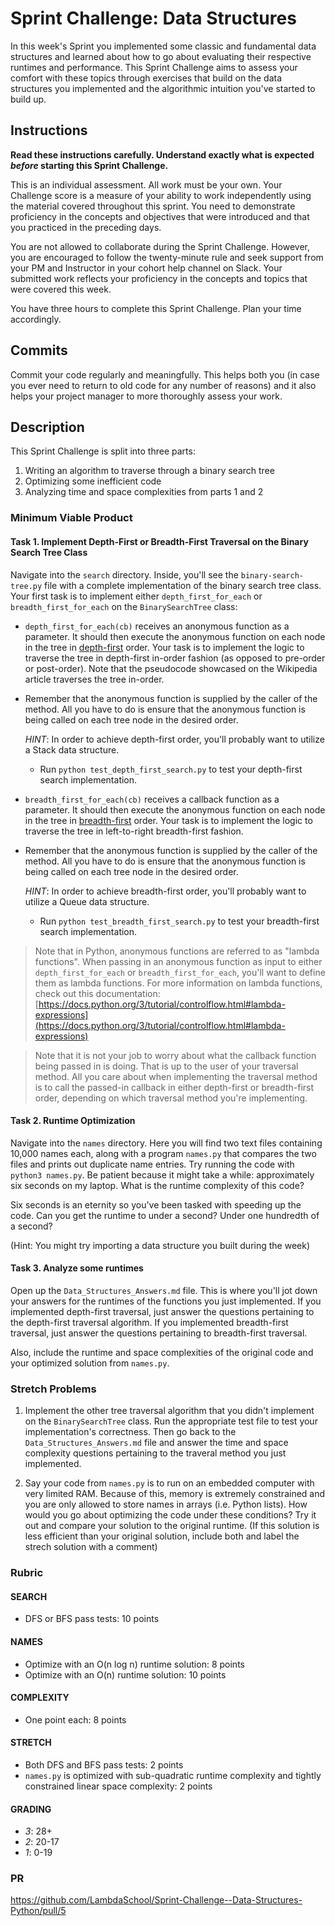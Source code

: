 # Sprint Challenge: Data Structures

In this week's Sprint you implemented some classic and fundamental data structures and learned about how to go about evaluating their respective runtimes and performance. This Sprint Challenge aims to assess your comfort with these topics through exercises that build on the data structures you implemented and the algorithmic intuition you've started to build up.

## Instructions

**Read these instructions carefully. Understand exactly what is expected _before_ starting this Sprint Challenge.**

This is an individual assessment. All work must be your own. Your Challenge score is a measure of your ability to work independently using the material covered throughout this sprint. You need to demonstrate proficiency in the concepts and objectives that were introduced and that you practiced in the preceding days.

You are not allowed to collaborate during the Sprint Challenge. However, you are encouraged to follow the twenty-minute rule and seek support from your PM and Instructor in your cohort help channel on Slack. Your submitted work reflects your proficiency in the concepts and topics that were covered this week.

You have three hours to complete this Sprint Challenge. Plan your time accordingly.

## Commits

Commit your code regularly and meaningfully. This helps both you (in case you ever need to return to old code for any number of reasons) and it also helps your project manager to more thoroughly assess your work.

## Description

This Sprint Challenge is split into three parts:

1. Writing an algorithm to traverse through a binary search tree
2. Optimizing some inefficient code
3. Analyzing time and space complexities from parts 1 and 2

### Minimum Viable Product


#### Task 1. Implement Depth-First or Breadth-First Traversal on the Binary Search Tree Class 

Navigate into the `search` directory. Inside, you'll see the `binary-search-tree.py` file with a complete implementation of the binary search tree class. Your first task is to implement either `depth_first_for_each` or `breadth_first_for_each` on the `BinarySearchTree` class:

   * `depth_first_for_each(cb)` receives an anonymous function as a parameter. It should then execute the anonymous function on each node in the tree in [depth-first](https://en.wikipedia.org/wiki/Depth-first_search) order. Your task is to implement the logic to traverse the tree in depth-first in-order fashion (as opposed to pre-order or post-order). Note that the pseudocode showcased on the Wikipedia article traverses the tree in-order. 

   * Remember that the anonymous function is supplied by the caller of the method. All you have to do is ensure that the anonymous function is being called on each tree node in the desired order.
   
     _HINT_: In order to achieve depth-first order, you'll probably want to utilize a Stack data structure. 

     * Run `python test_depth_first_search.py` to test your depth-first search implementation.

   * `breadth_first_for_each(cb)` receives a callback function as a parameter. It should then execute the anonymous function on each node in the tree in [breadth-first](https://en.wikipedia.org/wiki/Breadth-first_search) order. Your task is to implement the logic to traverse the tree in left-to-right breadth-first fashion.
   
   * Remember that the anonymous function is supplied by the caller of the method. All you have to do is ensure that the anonymous function is being called on each tree node in the desired order.
   
     _HINT_: In order to achieve breadth-first order, you'll probably want to utilize a Queue data structure.

     * Run `python test_breadth_first_search.py` to test your breadth-first search implementation.

> Note that in Python, anonymous functions are referred to as "lambda functions". When passing in an anonymous function as input to either `depth_first_for_each` or `breadth_first_for_each`, you'll want to define them as lambda functions. For more information on lambda functions, check out this documentation: [https://docs.python.org/3/tutorial/controlflow.html#lambda-expressions](https://docs.python.org/3/tutorial/controlflow.html#lambda-expressions)

> Note that it is not your job to worry about what the callback function being passed in is doing. That is up to the user of your traversal method. All you care about when implementing the traversal method is to call the passed-in callback in either depth-first or breadth-first order, depending on which traversal method you're implementing. 


#### Task 2. Runtime Optimization

Navigate into the `names` directory. Here you will find two text files containing 10,000 names each, along with a program `names.py` that compares the two files and prints out duplicate name entries. Try running the code with `python3 names.py`. Be patient because it might take a while: approximately six seconds on my laptop. What is the runtime complexity of this code?

Six seconds is an eternity so you've been tasked with speeding up the code. Can you get the runtime to under a second? Under one hundredth of a second?

(Hint: You might try importing a data structure you built during the week)

#### Task 3. Analyze some runtimes

Open up the `Data_Structures_Answers.md` file. This is where you'll jot down your answers for the runtimes of the functions you just implemented. If you implemented depth-first traversal, just answer the questions pertaining to the depth-first traversal algorithm. If you implemented breadth-first traversal, just answer the questions pertaining to breadth-first traversal. 

Also, include the runtime and space complexities of the original code and your optimized solution from `names.py`.

### Stretch Problems

1. Implement the other tree traversal algorithm that you didn't implement on the `BinarySearchTree` class. Run the appropriate test file to test your implementation's correctness. Then go back to the `Data_Structures_Answers.md` file and answer the time and space complexity questions pertaining to the traveral method you just implemented.

2. Say your code from `names.py` is to run on an embedded computer with very limited RAM. Because of this, memory is extremely constrained and you are only allowed to store names in arrays (i.e. Python lists). How would you go about optimizing the code under these conditions? Try it out and compare your solution to the original runtime. (If this solution is less efficient than your original solution, include both and label the strech solution with a comment)


### Rubric

#### SEARCH

- DFS or BFS pass tests: 10 points

#### NAMES

- Optimize with an O(n log n) runtime solution: 8 points
- Optimize with an O(n) runtime solution: 10 points

#### COMPLEXITY

- One point each: 8 points

#### STRETCH

- Both DFS and BFS pass tests: 2 points
- `names.py` is optimized with sub-quadratic runtime complexity and tightly constrained linear space complexity: 2 points


#### GRADING

* *3*: 28+
* *2*: 20-17
* *1*: 0-19

### PR
https://github.com/LambdaSchool/Sprint-Challenge--Data-Structures-Python/pull/5